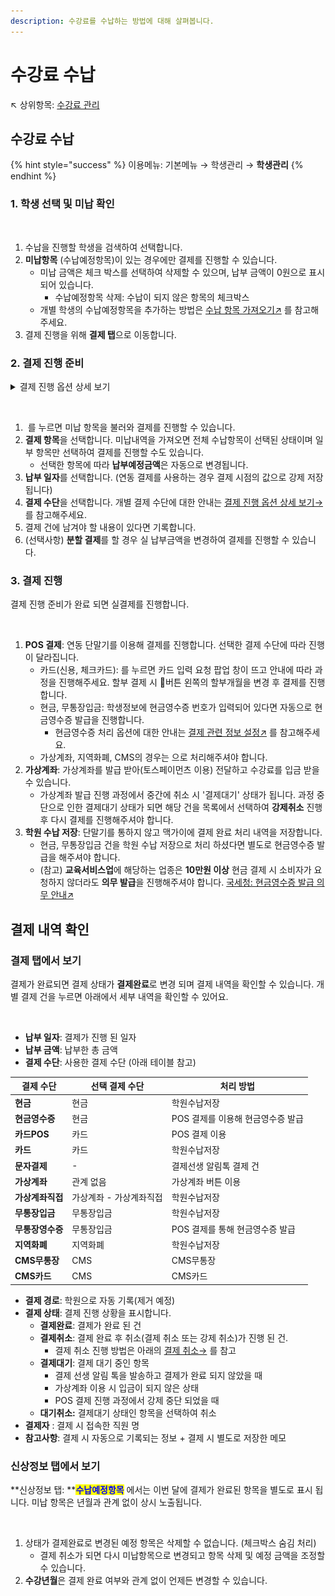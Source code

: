 ```yaml
---
description: 수강료를 수납하는 방법에 대해 살펴봅니다.
---
```


# 수강료 수납

↖ 상위항목: [수강료 관리](./)

## 수강료 수납

{% hint style="success" %}
이용메뉴: 기본메뉴 → 학생관리 → **학생관리**
{% endhint %}

### 1. 학생 선택 및 미납 확인

<figure><img src="../../.gitbook/assets/학생 선택 및 미납 확인.png" alt=""><figcaption></figcaption></figure>

1. 수납을 진행할 학생을 검색하여 선택합니다.
2. **미납항목** (수납예정항목)이 있는 경우에만 결제를 진행할 수 있습니다.
   * 미납 금액은 체크 박스를 선택하여 삭제할 수 있으며, 납부 금액이 0원으로 표시되어 있습니다.
     * 수납예정항목 삭제: 수납이 되지 않은 항목의 체크박스
   * 개별 학생의 수납예정항목을 추가하는 방법은 [수납 항목 가져오기↗](../../get-started/student/undefined.md) 를 참고해주세요.&#x20;
3. 결제 진행을 위해 **결제 탭**으로 이동합니다.

### 2. 결제 진행 준비

<details>

<summary>결제 진행 옵션 상세 보기 </summary>

* **납부일자**: 납부일자를 선택할 수 있습니다.&#x20;
  * 단말기 연동 결제 진행 시 납부일자를 변경하여 결제를 진행해도 오늘 날짜로 강제 저장됩니다.
* **결제수단**: 결제 수단을 선택할 수 있습니다.
  * 카드: 신용/체크 카드
  * 현금: 현금 결제 건
  * 가상계좌: 학원에서 별도로 사용하는 가상계좌 이용 시
  * 무통장입금: 계좌 이체로 받은 건
  * 지역화폐: 카드를 이용하지 않는 지역화폐 결제 시 선택 (예) 서울페이
  * CMS: CMS 시스템을 이용한 결제 진행 시 선택
* ~~결제경로: 사용하지 않음~~
* **참고사항**: 결제 진행 시 개별 결제 건의 참고 사항을 입력할 수 있습니다.
* **납부예정금액**: 결제 건에서 납부 해야할 총 금액
* **실 납부금액**: (결제 진행 과정에서 사용) 분할 납부를 위해 금액을 조정할 수 있습니다.
* **승인번호**: 연동 결제를 진행 경우 결제 승인번호가 저장됩니다.

</details>

<figure><img src="../../.gitbook/assets/결제진행_1.png" alt=""><figcaption></figcaption></figure>

1. <img src="../../.gitbook/assets/btn_미납내역가져오기 (1).png" alt="" data-size="line"> 를 누르면 미납 항목을 불러와 결제를 진행할 수 있습니다.
2. **결제 항목**을 선택합니다. 미납내역을 가져오면 전체 수납항목이 선택된 상태이며 일부 항목만 선택하여 결제를 진행할 수도 있습니다.
   * 선택한 항목에 따라 **납부예정금액**은 자동으로 변경됩니다.
3. **납부 일자**를 선택합니다. (연동 결제를 사용하는 경우 결제 시점의 값으로 강제 저장됩니다)
4. **결제 수단**을 선택합니다. 개별 결제 수단에 대한 안내는 [결제 진행 옵션 상세 보기→](charging.md#undefined-3) 를 참고해주세요.
5. 결제 건에 남겨야 할 내용이 있다면 기록합니다.
6. (선택사항) **분할 결제**를 할 경우 실 납부금액을 변경하여 결제를 진행할 수 있습니다.

### 3. 결제 진행

결제 진행 준비가 완료 되면 실결제를 진행합니다.

<figure><img src="../../.gitbook/assets/결제진행_2.png" alt=""><figcaption></figcaption></figure>

1. **POS 결제**: 연동 단말기를 이용해 결제를 진행합니다. 선택한 결제 수단에 따라 진행이 달라집니다.
   * 카드(신용, 체크카드): <img src="../../.gitbook/assets/btn_POS결제.png" alt="" data-size="line">를 누르면 카드 입력 요청 팝업 창이 뜨고 안내에 따라 과정을 진행해주세요. 할부 결제 시 버튼 왼쪽의 할부개월을 변경 후 결제를 진행합니다.
   * 현금, 무통장입금: 학생정보에 현금영수증 번호가 입력되어 있다면 자동으로 현금영수증 발급을 진행합니다.&#x20;
     * 현금영수증 처리 옵션에 대한 안내는 [결제 관련 정보 설정↗](../info.md#2.) 를 참고해주세요.&#x20;
   * 가상계좌, 지역화폐, CMS의 경우는 <img src="../../.gitbook/assets/btn_학원수납저장.png" alt="" data-size="line">으로 처리해주셔야 합니다.
2. **가상계좌**: 가상계좌를 발급 받아(토스페이먼츠 이용) 전달하고 수강료를 입금 받을 수 있습니다.
   * 가상계좌 발급 진행 과정에서 중간에 취소 시 '결제대기' 상태가 됩니다. 과정 중단으로 인한 결제대기 상태가 되면 해당 건을 목록에서 선택하여 **강제취소** 진행 후 다시 결제를 진행해주셔야 합니다.
3. **학원 수납 저장**: 단말기를 통하지 않고 맥가이에 결제 완료 처리 내역을 저장합니다.
   * 현금, 무통장입금 건을 학원 수납 저장으로 처리 하셨다면 별도로 현금영수증 발급을 해주셔야 합니다.
   * (참고) **교육서비스업**에 해당하는 업종은 **10만원 이상** 현금 결제 시 소비자가 요청하지 않더라도 **의무 발급**을 진행해주셔야 합니다. [국세청: 현금영수증 발급 의무 안내↗](https://www.nts.go.kr/nts/cm/cntnts/cntntsView.do?mi=2471\&cntntsId=7796)

## 결제 내역 확인

### 결제 탭에서 보기

결제가 완료되면 결제 상태가 **결제완료**로 변경 되며 결제 내역을 확인할 수 있습니다. 개별 결제 건을 누르면 아래에서 세부 내역을 확인할 수 있어요.&#x20;

<figure><img src="../../.gitbook/assets/결제완료.png" alt=""><figcaption></figcaption></figure>

* **납부 일자**: 결제가 진행 된 일자
* **납부 금액**: 납부한 총 금액
* **결제 수단**: 사용한 결제 수단 (아래 테이블 참고)

| 결제 수단      | 선택 결제 수단      | 처리 방법                |
| ---------- | ------------- | -------------------- |
| **현금**     | 현금            | 학원수납저장               |
| **현금영수증**  | 현금            | POS 결제를 이용해 현금영수증 발급 |
| **카드POS**  | 카드            | POS 결제 이용            |
| **카드**     | 카드            | 학원수납저장               |
| **문자결제**   | -             | 결제선생 알림톡 결제 건        |
| **가상계좌**   | 관계 없음         | 가상계좌 버튼 이용           |
| **가상계좌직접** | 가상계좌 - 가상계좌직접 | 학원수납저장               |
| **무통장입금**  | 무통장입금         | 학원수납저장               |
| **무통장영수증** | 무통장입금         | POS 결제를 통해 현금영수증 발급  |
| **지역화폐**   | 지역화폐          | 학원수납저장               |
| **CMS무통장** | CMS           | CMS무통장               |
| **CMS카드**  | CMS           | CMS카드                |

* **결제 경로**: 학원으로 자동 기록(제거 예정)
* **결제 상태**: 결제 진행 상황을 표시합니다.
  * **결제완료**: 결제가 완료 된 건
  * **결제취소**: 결제 완료 후 취소(결제 취소 또는 강제 취소)가 진행 된 건.&#x20;
    * 결제 취소 진행 방법은 아래의 [결제 취소→](charging.md#undefined-6) 를 참고
  * **결제대기**: 결제 대기 중인 항목
    * 결제 선생 알림 톡을 발송하고 결제가 완료 되지 않았을 때
    * 가상계좌 이용 시 입금이 되지 않은 상태
    * POS 결제 진행 과정에서 강제 중단 되었을 때
  * **대기취소:** 결제대기 상태인 항목을 선택하여 취소
* **결제자** : 결제 시 접속한 직원 명
* **참고사항**: 결제 시 자동으로 기록되는 정보 + 결제 시 별도로 저장한 메모

### 신상정보 탭에서 보기

**신상정보 탭: **<mark style="color:blue;">**수납예정항목**</mark> 에서는 이번 달에 결제가 완료된 항목을 별도로 표시 됩니다. 미납 항목은 년월과 관계 없이 상시 노출됩니다.

<figure><img src="../../.gitbook/assets/신상정보_결제완료.png" alt=""><figcaption></figcaption></figure>

1. 상태가 결제완료로 변경된 예정 항목은 삭제할 수 없습니다. (체크박스 숨김 처리)
   * 결제 취소가 되면 다시 미납항목으로 변경되고 항목 삭제 및 예정 금액을 조정할 수 있습니다.
2. **수강년월**은 결제 완료 여부와 관계 없이 언제든 변경할 수 있습니다.
